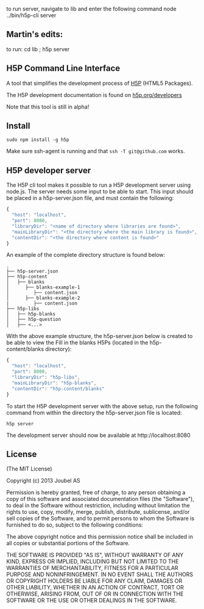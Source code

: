 to run server, navigate to lib and enter the following command
node ../bin/h5p-cli server

## Martin's edits:
to run: 
cd lib ; h5p server



## H5P Command Line Interface

A tool that simplifies the development process of [H5P](https://h5p.org) (HTML5 Packages).

The H5P development documentation is found on [h5p.org/developers](https://h5p.org/developers)

Note that this tool is still in alpha!

## Install

`sudo npm install -g h5p`

Make sure ssh-agent is running and that `ssh -T git@github.com` works.

## H5P developer server

The H5P cli tool makes it possible to run a H5P development server using node.js. The server needs some input to be able to start. This input should be placed in a h5p-server.json file, and must contain the following:

```javascript
{
  "host": "localhost",
  "port": 8080,
  "libraryDir": "<name of directory where libraries are found>",
  "mainLibraryDir": "<the directory where the main library is found>",
  "contentDir": "<the directory where content is found>"
}
```
An example of the complete directory structure is found below:
```
.
├── h5p-server.json
├── h5p-content
│   ├── blanks
│      ├── blanks-example-1
│         ├── content.json
│      ├── blanks-example-2
|         ├── content.json
├── h5p-libs
│   ├── h5p-blanks
│   ├── h5p-question
│   ├── <...>
```
With the above example structure, the h5p-server.json below is created to be able to view the Fill in the blanks H5Ps (located in the h5p-content/blanks directory):
```javascript
{
  "host": "localhost",
  "port": 8080,
  "libraryDir": "h5p-libs",
  "mainLibraryDir": "h5p-blanks",
  "contentDir": "h5p-content/blanks"
}
```
To start the H5P development server with the above setup, run the following command from within the directory the h5p-server.json file is located:

`h5p server`

The development server should now be available at http://localhost:8080

## License

(The MIT License)

Copyright (c) 2013 Joubel AS

Permission is hereby granted, free of charge, to any person obtaining a copy of this software and associated documentation files (the "Software"), to deal in the Software without restriction, including without limitation the rights to use, copy, modify, merge, publish, distribute, sublicense, and/or sell copies of the Software, and to permit persons to whom the Software is furnished to do so, subject to the following conditions:

The above copyright notice and this permission notice shall be included in all copies or substantial portions of the Software.

THE SOFTWARE IS PROVIDED "AS IS", WITHOUT WARRANTY OF ANY KIND, EXPRESS OR IMPLIED, INCLUDING BUT NOT LIMITED TO THE WARRANTIES OF MERCHANTABILITY, FITNESS FOR A PARTICULAR PURPOSE AND NONINFRINGEMENT. IN NO EVENT SHALL THE AUTHORS OR COPYRIGHT HOLDERS BE LIABLE FOR ANY CLAIM, DAMAGES OR OTHER LIABILITY, WHETHER IN AN ACTION OF CONTRACT, TORT OR OTHERWISE, ARISING FROM, OUT OF OR IN CONNECTION WITH THE SOFTWARE OR THE USE OR OTHER DEALINGS IN THE SOFTWARE.
